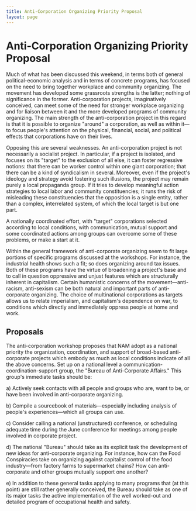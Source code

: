 ```yaml
---
title: Anti-Corporation Organizing Priority Proposal
layout: page
---
```

# Anti-Corporation Organizing Priority Proposal 

Much of what has been discussed this weekend, in terms both of general political-economic analysis and in terms of concrete programs, has focused on the need to bring together workplace and community organizing. The movement has developed some grassroots strengths is the latter; nothing of significance in the former. Anti-corporation projects, imaginatively conceived, can meet some of the need for stronger workplace organizing and for liaison between it and the more developed programs of community organizing. The main strength of the anti-corporation project in this regard is that it is possible to organize "around" a corporation, as well as within it—to focus people's attention on the physical, financial, social, and political effects that corporations have on their lives. 

Opposing this are several weaknesses. An anti-corporation project is not necessarily a socialist project. In particular, if a project is isolated, and focuses on its "target" to the exclusion of all else, it can foster regressive notions: that there can be worker control within one giant corporation; that there can be a kind of syndicalism in several. Moreover, even if the project's ideology and strategy avoid fostering such illusions, the project may remain purely a local propaganda group. If it tries to develop meaningful action strategies to local labor and community constituencies; it runs the risk of misleading these constituencies that the opposition is a single entity, rather than a complex, interrelated system, of which the local target is but one part. 

A nationally coordinated effort, with "target" corporations selected according to local conditions, with communication, mutual support and some coordinated actions among groups can overcome some of these problems, or make a start at it. 

Within the general framework of anti-corporate organizing seem to fit large portions of specific programs discussed at the workshops. For instance, the industrial health shows such a fit; so does organizing around tax issues. Both of these programs have the virtue of broadening a project's base and to call in question oppressive and unjust features which are structurally inherent in capitalism. Certain humanistic concerns of the movement—anti-racism, anti-sexism can be both natural and important parts of anti-corporate organizing. The choice of multinational corporations as targets allows us to relate imperialism, and capitalism's dependence on war, to conditions which directly and immediately oppress people at home and work. 


## Proposals 

The anti-corporation workshop proposes that NAM adopt as a national priority the organization, coordination, and support of broad-based anti-corporate projects which embody as much as local conditions indicate of all the above concerns. Set up on a national level a communication-coordination-support group, the "Bureau of Anti-Corporate Affairs." This group's immediate tasks should be: 

a) Actively seek contacts with all people and groups who are, want to be, or have been involved in anti-corporate organizing. 

b) Compile a sourcebook of materials—especially including analysis of people's experiences—which all groups can use. 

c) Consider calling a national (unstructured) conference, or scheduling adequate time during the June conference for meetings among people involved in corporate project.

d) The national "Bureau" should take as its explicit task the development of new ideas for anti-corporate organizing. For instance, how can the Food Conspiracies take on organizing against capitalist control of the food industry—from factory farms to supermarket chains? How can anti-corporate and other groups mutually support one another? 

e) In addition to these general tasks applying to many programs that (at this point) are still rather generally conceived, the Bureau should take as one of its major tasks the active implementation of the well worked-out and detailed program of occupational health and safety.